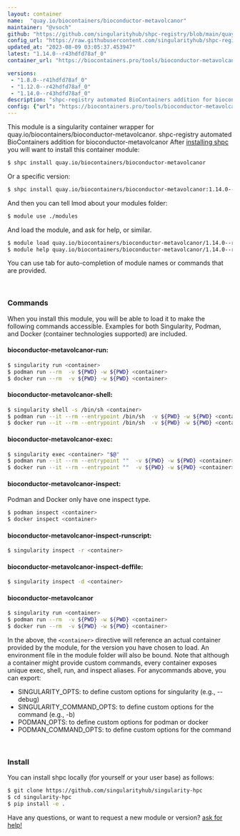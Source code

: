```yaml
---
layout: container
name:  "quay.io/biocontainers/bioconductor-metavolcanor"
maintainer: "@vsoch"
github: "https://github.com/singularityhub/shpc-registry/blob/main/quay.io/biocontainers/bioconductor-metavolcanor/container.yaml"
config_url: "https://raw.githubusercontent.com/singularityhub/shpc-registry/main/quay.io/biocontainers/bioconductor-metavolcanor/container.yaml"
updated_at: "2023-08-09 03:05:37.453947"
latest: "1.14.0--r43hdfd78af_0"
container_url: "https://biocontainers.pro/tools/bioconductor-metavolcanor"

versions:
 - "1.8.0--r41hdfd78af_0"
 - "1.12.0--r42hdfd78af_0"
 - "1.14.0--r43hdfd78af_0"
description: "shpc-registry automated BioContainers addition for bioconductor-metavolcanor"
config: {"url": "https://biocontainers.pro/tools/bioconductor-metavolcanor", "maintainer": "@vsoch", "description": "shpc-registry automated BioContainers addition for bioconductor-metavolcanor", "latest": {"1.14.0--r43hdfd78af_0": "sha256:596cb184f53f825269daabe9944b1c4a40789a3559aae4c7a56d27301ba9940b"}, "tags": {"1.8.0--r41hdfd78af_0": "sha256:b7430c2453301b364e155ed2b51e24f338cb1ae192b76639d5f241702f2b6dc7", "1.12.0--r42hdfd78af_0": "sha256:245e939d96d003c3b72f234d79ae525f8db574462752c8c291022c906c3565bc", "1.14.0--r43hdfd78af_0": "sha256:596cb184f53f825269daabe9944b1c4a40789a3559aae4c7a56d27301ba9940b"}, "docker": "quay.io/biocontainers/bioconductor-metavolcanor"}
---
```


This module is a singularity container wrapper for quay.io/biocontainers/bioconductor-metavolcanor.
shpc-registry automated BioContainers addition for bioconductor-metavolcanor
After [installing shpc](#install) you will want to install this container module:


```bash
$ shpc install quay.io/biocontainers/bioconductor-metavolcanor
```

Or a specific version:

```bash
$ shpc install quay.io/biocontainers/bioconductor-metavolcanor:1.14.0--r43hdfd78af_0
```

And then you can tell lmod about your modules folder:

```bash
$ module use ./modules
```

And load the module, and ask for help, or similar.

```bash
$ module load quay.io/biocontainers/bioconductor-metavolcanor/1.14.0--r43hdfd78af_0
$ module help quay.io/biocontainers/bioconductor-metavolcanor/1.14.0--r43hdfd78af_0
```

You can use tab for auto-completion of module names or commands that are provided.

<br>

### Commands

When you install this module, you will be able to load it to make the following commands accessible.
Examples for both Singularity, Podman, and Docker (container technologies supported) are included.

#### bioconductor-metavolcanor-run:

```bash
$ singularity run <container>
$ podman run --rm  -v ${PWD} -w ${PWD} <container>
$ docker run --rm  -v ${PWD} -w ${PWD} <container>
```

#### bioconductor-metavolcanor-shell:

```bash
$ singularity shell -s /bin/sh <container>
$ podman run --it --rm --entrypoint /bin/sh  -v ${PWD} -w ${PWD} <container>
$ docker run --it --rm --entrypoint /bin/sh  -v ${PWD} -w ${PWD} <container>
```

#### bioconductor-metavolcanor-exec:

```bash
$ singularity exec <container> "$@"
$ podman run --it --rm --entrypoint ""  -v ${PWD} -w ${PWD} <container> "$@"
$ docker run --it --rm --entrypoint ""  -v ${PWD} -w ${PWD} <container> "$@"
```

#### bioconductor-metavolcanor-inspect:

Podman and Docker only have one inspect type.

```bash
$ podman inspect <container>
$ docker inspect <container>
```

#### bioconductor-metavolcanor-inspect-runscript:

```bash
$ singularity inspect -r <container>
```

#### bioconductor-metavolcanor-inspect-deffile:

```bash
$ singularity inspect -d <container>
```



#### bioconductor-metavolcanor

```bash
$ singularity run <container>
$ podman run --rm  -v ${PWD} -w ${PWD} <container>
$ docker run --rm  -v ${PWD} -w ${PWD} <container>
```


In the above, the `<container>` directive will reference an actual container provided
by the module, for the version you have chosen to load. An environment file in the
module folder will also be bound. Note that although a container
might provide custom commands, every container exposes unique exec, shell, run, and
inspect aliases. For anycommands above, you can export:

 - SINGULARITY_OPTS: to define custom options for singularity (e.g., --debug)
 - SINGULARITY_COMMAND_OPTS: to define custom options for the command (e.g., -b)
 - PODMAN_OPTS: to define custom options for podman or docker
 - PODMAN_COMMAND_OPTS: to define custom options for the command

<br>

### Install

You can install shpc locally (for yourself or your user base) as follows:

```bash
$ git clone https://github.com/singularityhub/singularity-hpc
$ cd singularity-hpc
$ pip install -e .
```

Have any questions, or want to request a new module or version? [ask for help!](https://github.com/singularityhub/singularity-hpc/issues)